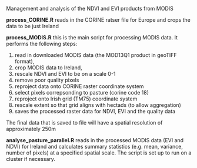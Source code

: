 Management and analysis of the NDVI and EVI products from MODIS

**process_CORINE.R** reads in the CORINE ratser file for Europe and crops the data to be just Ireland

**process_MODIS.R** this is the main script for processing MODIS data. It performs the following steps:

1. read in downloaded MODIS data (the MOD13Q1 product in geoTIFF format), 
2. crop MODIS data to Ireland, 
3. rescale NDVI and EVI to be on a scale 0-1
4. remove poor quality pixels
5. reproject data onto CORINE raster coordinate system
6. select pixels correpsonding to pasture (corine code 18)
7. reproject onto Irish grid (TM75) coordinate system
8. rescale extent so that grid aligns with hectads (to allow aggregation)
9. saves the processed raster data for NDVI, EVI and the quality data

The final data that is saved to file will have a spatial resolution of approximately 250m

**analyse_pasture_parallel.R** reads in the processed MODIS data (EVI and NDVI) for Ireland and calculates summary statistics (e.g. mean, variance, number of pixels) at a specified spatial scale. The script is set up to run on a cluster if necessary.
